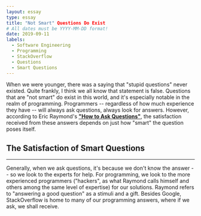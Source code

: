 ```yaml
---
layout: essay
type: essay
title: "Not Smart" Questions Do Exist
# All dates must be YYYY-MM-DD format!
date: 2019-09-11
labels:
  - Software Engineering
  - Programming
  - StackOverflow
  - Questions
  - Smart Questions
---
```


When we were younger, there was a saying that "stupid questions" never existed. Quite frankly, I think we all know
that statement is false. Questions that are "not smart" do exist in this world, and it's especially notable in the 
realm of programming. Programmers -- regardless of how much experience they have -- will always ask questions, always look for
answers. However, according to Eric Raymond's **["How to Ask Questions"](http://www.catb.org/esr/faqs/smart-questions.html)**,
the satisfaction received from these answers depends on just how "smart" the question poses itself. 

## The Satisfaction of Smart Questions
-----

Generally, when we ask questions, it's because we don't know the answer -- so we look to the experts for help. For programming,
we look to the more experienced programmers ("hackers", as what Raymond calls himself and others among the same level of expertise) for 
our solutions. Raymond refers to "answering a good question" as a stimuli and a gift. Besides Google, 
StackOverflow is home to many of our programming answers, where if we ask, we shall receive.




